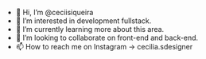 - 👋 Hi, I’m @ceciisiqueira
- 👀 I’m interested in development fullstack.
- 🌱 I’m currently learning more about this area.
- 💞️ I’m looking to collaborate on front-end and back-end.
- 📫 How to reach me on Instagram -> cecilia.sdesigner

<!---
ceciisiqueira/ceciisiqueira is a ✨ special ✨ repository because its `README.md` (this file) appears on your GitHub profile.
You can click the Preview link to take a look at your changes.
--->
